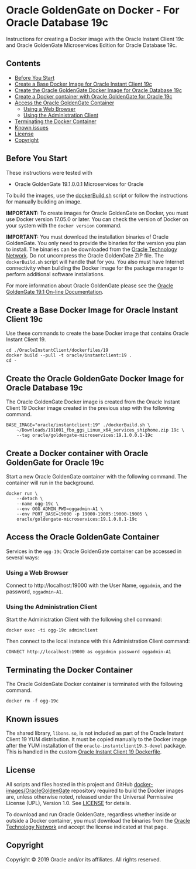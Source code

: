 Oracle GoldenGate on Docker - For Oracle Database 19c
===============
Instructions for creating a Docker image with the Oracle Instant Client 19c and Oracle GoldenGate Microservices Edition for Oracle Database 19c.

## Contents

* [Before You Start](#before-you-start)
* [Create a Base Docker Image for Oracle Instant Client 19c]()
* [Create the Oracle GoldenGate Docker Image for Oracle Database 19c]()
* [Create a Docker container with Oracle GoldenGate for Oracle 19c]()
* [Access the Oracle GoldenGate Container]()
  * [Using a Web Browser]()
  * [Using the Administration Client]()
* [Terminating the Docker Container]()
* [Known issues](#known-issues)
* [License](#license)
* [Copyright](#copyright)

## Before You Start
These instructions were tested with

- Oracle GoldenGate 19.1.0.0.1 Microservices for Oracle

To build the images, use the [dockerBuild.sh](dockerBuild.sh) script or follow the instructions for manually building an image.

**IMPORTANT:** To create images for Oracle GoldenGate on Docker, you must use Docker version 17.05.0 or later. You can check the version of Docker on your system with the `docker version` command.

**IMPORTANT:** You must download the installation binaries of Oracle GoldenGate. You only need to provide the binaries for the version you plan to install. The binaries can be downloaded from the [Oracle Technology Network](http://www.oracle.com/technetwork/middleware/goldengate/downloads/index.html). Do not uncompress the Oracle GoldenGate ZIP file. The `dockerBuild.sh` script will handle that for you. You also must have Internet connectivity when building the Docker image for the package manager to perform additional software installations.

For more information about Oracle GoldenGate please see the [Oracle GoldenGate 19.1 On-line Documentation](https://docs.oracle.com/en/middleware/goldengate/core/19.1/index.html).

## Create a Base Docker Image for Oracle Instant Client 19c
Use these commands to create the base Docker image that contains Oracle Instant Client 19.

    cd ./OracleInstantClient/dockerfiles/19
    docker build --pull -t oracle/instantclient:19 .
    cd -

## Create the Oracle GoldenGate Docker Image for Oracle Database 19c
The Oracle GoldenGate Docker image is created from the Oracle Instant Client 19 Docker image created in the previous step with the following command.

    BASE_IMAGE="oracle/instantclient:19" ./dockerBuild.sh \
        ~/Downloads/191001_fbo_ggs_Linux_x64_services_shiphome.zip 19c \
        --tag oracle/goldengate-microservices:19.1.0.0.1-19c

## Create a Docker container with Oracle GoldenGate for Oracle 19c
Start a new Oracle GoldenGate container with the following command. The container will run in the background.

    docker run \
        --detach \
        --name ogg-19c \
        --env OGG_ADMIN_PWD=oggadmin-A1 \
        --env PORT_BASE=19000 -p 19000-19005:19000-19005 \
        oracle/goldengate-microservices:19.1.0.0.1-19c

## Access the Oracle GoldenGate Container
Services in the `ogg-19c` Oracle GoldenGate container can be accessed in several ways:

### Using a Web Browser
Connect to http://localhost:19000 with the User Name, `oggadmin`, and the password, `oggadmin-A1`.

### Using the Administration Client
Start the Administration Client with the following shell command:

    docker exec -ti ogg-19c adminclient

Then connect to the local instance with this Administration Client command:

    CONNECT http://localhost:19000 as oggadmin password oggadmin-A1

## Terminating the Docker Container
The Oracle GoldenGate Docker container is terminated with the following command.

    docker rm -f ogg-19c

## Known issues
The shared library, `libons.so`, is not included as part of the Oracle Instant Client 19 YUM distribution. It must be copied manually to the Docker image after the YUM installation of the `oracle-instantclient19.3-devel` package.  This is handled in the custom [Oracle Instant Client 19 Dockerfile](OracleInstantClient/dockerfiles/19/Dockerfile).

## License
All scripts and files hosted in this project and GitHub [docker-images/OracleGoldenGate](./) repository required to build the Docker images are, unless otherwise noted, released under the Universal Permissive License (UPL), Version 1.0.  See [LICENSE](./LICENSE) for details.

To download and run Oracle GoldenGate, regardless whether inside or outside a Docker container, you must download the binaries from the [Oracle Technology Network](http://www.oracle.com/technetwork/middleware/goldengate/downloads/index.html) and accept the license indicated at that page.

## Copyright
Copyright &copy; 2019 Oracle and/or its affiliates. All rights reserved.
